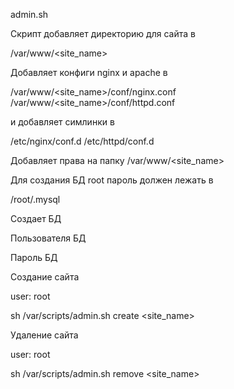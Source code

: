 admin.sh 

Скрипт добавляет директорию для сайта в 

/var/www/<site_name> 

Добавляет конфиги nginx и apache в 
 
/var/www/<site_name>/conf/nginx.conf 
/var/www/<site_name>/conf/httpd.conf 

и добавляет симлинки в 

/etc/nginx/conf.d 
/etc/httpd/conf.d 

Добавляет права на папку /var/www/<site_name> 

Для создания БД root пароль должен лежать в 

/root/.mysql

Создает БД 

Пользователя БД 

Пароль БД 


Создание сайта 

user: root 

sh /var/scripts/admin.sh create <site_name>

Удаление сайта 

user: root 

sh /var/scripts/admin.sh remove <site_name>




